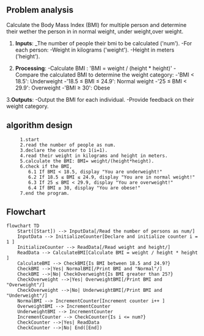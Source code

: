 ## Problem analysis
Calculate the Body Mass Index (BMI) for multiple person and determine their wether the person in in normal weight, under weight,over weight.
  1. **Inputs**:
        _The number of people their bmi  to be calculated ('num').
        -For each person:
            -Weight in kilograms ('weight').
            -Height in meters ('height').

  2. **Processing**:
        -Calculate BMI : 'BMI = weight / (height * height)'
        -Compare the calculated BMI to determine the weight category:
            -'BMI < 18.5': Underweight
            -'18.5 ≤ BMI ≤ 24.9': Normal weight
            -'25 ≤ BMI < 29.9': Overweight
            -'BMI ≥ 30': Obese

   3.**Outputs**:
        -Output the BMI for each individual.
        -Provide feedback on their weight category.

## algorithm design 

         1.start
         2.read the number of people as num.
         3.declare the counter to 1(i=1).
         4.read their weight in kilograms and height in meters.
         5.calculate the BMI: BMI= weight/(height*height).
         6.check if the BMI,
            6.1 If BMI < 18.5, display "You are underweight!"
            6.2 If 18.5 ≤ BMI ≤ 24.9, display "You are in normal weight!"
            6.3 If 25 ≤ BMI < 29.9, display "You are overweight!"
            6.4 If BMI ≥ 30, display "You are obese!"  
         7.end the program. 
        
              
## Flowchart

```mermaid
flowchart TD
    Start([Start]) --> InputData[/Read the number of persons as num/]
    InputData --> InitializeCounter[Declare and initialize counter i = 1 ]
    InitializeCounter --> ReadData[/Read weight and height/]
    ReadData --> CalculateBMI[Calculate BMI = weight / height * height ]
    CalculateBMI --> CheckBMI{Is BMI between 18.5 and 24.9?}
    CheckBMI -->|Yes| NormalBMI[/Print BMI and "Normal"/]
    CheckBMI -->|No| CheckOverweight{Is BMI greater than 25?}
    CheckOverweight -->|Yes| OverweightBMI[/Print BMI and "Overweight"/]
    CheckOverweight -->|No| UnderweightBMI[/Print BMI and "Underweight"/]
    NormalBMI --> IncrementCounter[Increment counter i++ ]
    OverweightBMI --> IncrementCounter
    UnderweightBMI --> IncrementCounter
    IncrementCounter --> CheckCounter{Is i <= num?}
    CheckCounter -->|Yes| ReadData
    CheckCounter -->|No| End([End])











